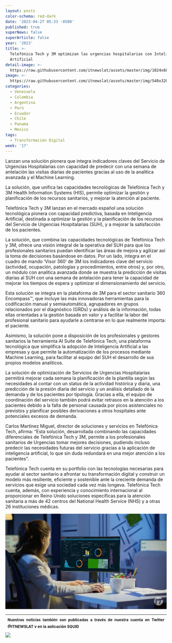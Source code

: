 ```yaml
---
layout: posts
color-schema: red-dark
date: '2023-04-27 05:33 -0500'
published: true
superNews: false
superArticle: false
year: '2023'
title: >-
  Telefónica Tech y 3M optimizan las urgencias hospitalarias con Inteligencia
  Artificial
detail-image: >-
  https://raw.githubusercontent.com/itnewslat/assets/master/img/1024x680/mujer-con-graficas-g.jpg
image: >-
  https://raw.githubusercontent.com/itnewslat/assets/master/img/540x320/mujer-con-graficas-p.jpg
categories:
  - Venezuela
  - Colombia
  - Argentina
  - Perú
  - Ecuador
  - Chile
  - Panama
  - Mexico
tags:
  - Transformación Digital
week: '17'
---
```

Lanzan una solución pionera que integra indicadores claves del Servicio de Urgencias Hospitalarias con capacidad de predecir con una semana de antelación las visitas diarias de pacientes gracias al uso de la analítica avanzada y el Machine Learning.

La solución, que unifica las capacidades tecnológicas de Telefónica Tech y 3M Health Information Systems (HIS), permite optimizar la gestión y planificación de los recursos sanitarios, y mejorar la atención al paciente.

Telefónica Tech y 3M lanzan en el mercado español una solución tecnológica pionera con capacidad predictiva, basada en Inteligencia Artificial, destinada a optimizar la gestión y la planificación de los recursos del Servicio de Urgencias Hospitalarias (SUH), y a mejorar la satisfacción de los pacientes.
 
La solución, que combina las capacidades tecnológicas de Telefónica Tech y 3M, ofrece una visión integral de la operativa del SUH para que los profesionales sanitarios puedan identificar las áreas de mejora y agilizar así la toma de decisiones basándose en datos. Por un lado, integra en el cuadro de mando ‘Visor 360’ de 3M los indicadores clave del servicio (actividad, ocupación, patologías y procedimientos, entre otros) y, por otro, un módulo con analítica avanzada donde se muestra la predicción de visitas diarias al SUH con una semana de antelación para tener la capacidad de mejorar los tiempos de espera y optimizar el dimensionamiento del servicio.
 
Esta solución se integra en la plataforma de 3M para el sector sanitario 360 Encompass™, que incluye las más innovadoras herramientas para la codificación manual y semiautomática, agrupadores en grupos relacionados por el diagnóstico (GRDs) y análisis de la información, todas ellas orientadas a la gestión basada en valor y a facilitar la labor del profesional sanitario para ayudarle a centrarse en lo que realmente importa: el paciente.
 
Asimismo, la solución pone a disposición de los profesionales y gestores sanitarios la herramienta AI Suite de Telefónica Tech, una plataforma tecnológica que simplifica la adopción de Inteligencia Artificial a las empresas y que permite la automatización de los procesos mediante Machine Learning, para facilitar al equipo del SUH el desarrollo de sus propios modelos analíticos.
 
La solución de optimización de Servicios de Urgencias Hospitalarias permitirá mejorar cada semana la planificación de la plantilla según las necesidades al contar con un status de la actividad histórica y diaria, una predicción de la presión diaria del servicio y un análisis detallado de la demanda y de los pacientes por tipología. Gracias a ella, el equipo de coordinación del servicio también podrá evitar retrasos en la atención a los pacientes debido a la falta de personal causada por picos asistenciales no previstos y planificar posibles derivaciones a otros hospitales ante potenciales excesos de demanda.
 
Carlos Martínez Miguel, director de soluciones y servicios en Telefónica Tech, afirma: “Esta solución, desarrollada combinando las capacidades diferenciales de Telefónica Tech y 3M, permite a los profesionales sanitarios de Urgencias tomar mejores decisiones, pudiendo incluso predecir las necesidades futuras del servicio gracias a la aplicación de inteligencia artificial, lo que sin duda redundará en una mejor atención a los pacientes”.
 
Telefónica Tech cuenta en su portfolio con las tecnologías necesarias para ayudar al sector sanitario a afrontar su transformación digital y construir un modelo más resiliente, eficiente y sostenible ante la creciente demanda de servicios que exige una sociedad cada vez más longeva. Telefónica Tech cuenta, además, con experiencia y conocimiento internacional al proporcionar en Reino Unido soluciones específicas para la atención sanitaria a más de 42 centros del National Health Service (NHS) y a otras 26 instituciones médicas.

![](https://raw.githubusercontent.com/itnewslat/assets/master/img/540x320/mujer-con-graficas-p.jpg)

<table style="height: 42px;" width="569">
<tbody>
<tr>
<td style="text-align: justify;"><sub><strong>Nuestras noticias también son publicadas a través de nuestra cuenta en Twitter <a href="https://twitter.com/itnewslat?lang=es">@ITNEWSLAT</a> y en la aplicación <a href="https://squidapp.co/en/">SQUID</a></strong></sub></td>
</tr>
</tbody>
</table>
<img src="https://tracker.metricool.com/c3po.jpg?hash=56f88a41e39ab42c063cc51676587a04"/>